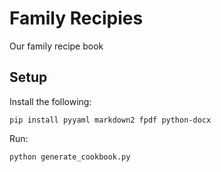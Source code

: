# Family Recipies

Our family recipe book


## Setup

Install the following:

`pip install pyyaml markdown2 fpdf python-docx`

Run:

`python generate_cookbook.py`
